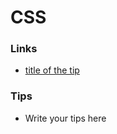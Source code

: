 # CSS

### Links

- [title of the tip](https://linl-of-the-tip.com)

### Tips

- Write your tips here
